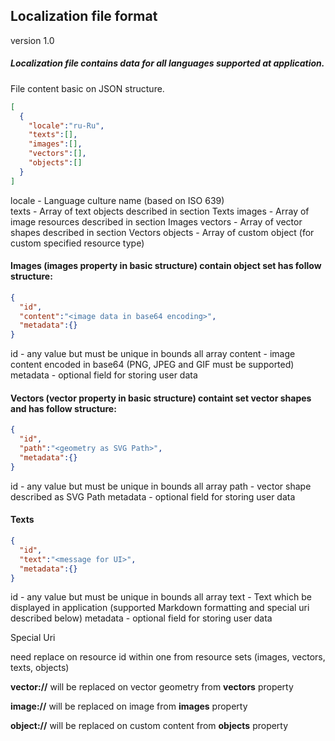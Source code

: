 ## Localization file format
version 1.0  
##### Localization file contains data for all languages supported at application.  
File content basic on JSON structure.  

```json
[
  {
    "locale":"ru-Ru",
    "texts":[],
    "images":[],
    "vectors":[],
    "objects":[]
  }
]
```

locale - Language culture name (based on ISO 639)  
texts - Array of text objects described in section Texts
images - Array of image resources described in section Images
vectors - Array of vector shapes described in section Vectors
objects - Array of custom object (for custom specified resource type)

#### Images (images property in basic structure) contain object set has follow structure:

```json
{
  "id",
  "content":"<image data in base64 encoding>",
  "metadata":{}
}
```

id - any value but must be unique in bounds all array
content - image content encoded in base64 (PNG, JPEG and GIF must be supported)
metadata - optional field for storing user data

#### Vectors (vector property in basic structure) containt set vector shapes and has follow structure:

```json
{
  "id",
  "path":"<geometry as SVG Path>",
  "metadata":{}
}
```
id - any value but must be unique in bounds all array
path - vector shape described as SVG Path
metadata - optional field for storing user data

#### Texts

```json
{
  "id",
  "text":"<message for UI>",
  "metadata":{}
}
```

id - any value but must be unique in bounds all array
text - Text which be displayed in application (supported Markdown formatting and special uri described below)
metadata - optional field for storing user data

Special Uri

**<id>** need replace on resource id within one from resource sets (images, vectors, texts, objects)

**vector://<id>** will be replaced on vector geometry from **vectors** property

**image://<id>** will be replaced on image from **images** property

**object://<id>** will be replaced on custom content from **objects** property
